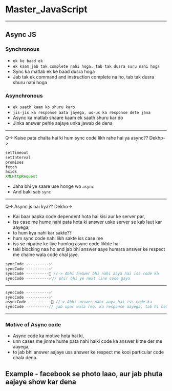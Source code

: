 # Master_JavaScript
---
## Async JS

### Synchronous
- `ek ke baad ek`
- `ek kaam jab tak complete nahi hoga, tab tak dusra suru nahi hoga`
- Sync ka matlab ek ke baad dusra hoga
- Jab tak ek command and instruction complete na ho, tab tak dusra shuru nahi hoga
### Asynchronous
- `ek saath kaam ko shuru karo`
- `jis-jis ka response aata jayega, us-us ka response dete jana`
- Async ka matlab shaare kaam ek saath shuru kar do
- Jinka answer pehle aajaye unka jawab de dena
---
Q-> Kaise pata chalta hai ki hum sync code likh rahe hai ya async??
Dekhp->
```js
setTimeout
setInterval
promises
fetch
axios
XMLHttpRequest
```
- Jaha bhi ye saare use honge wo `async`
- And baki sab `sync`
---
Q-> Async js hai kya??
Dekho-> 
- Kai baar aapka code dependent hota hai kisi aur ke server par,
- iss case me hume nahi pata hota ki answer uske server se kab laut kar aayega,
- to hum kya nahi kar sakte??
- hum sync code nahi likh sakte iss case me
- iss se nipatne ke liye humlog async code likhte hai
- taki blocking naa ho and jab bhi answer aaye humara answer ke respect me chalne wala code chal jaye.

```js
syncCode ----------✅
syncCode ----------✅
syncCode ----------🤔 //-> Abhi answer bhi nahi aaya hai iss code ka
syncCode ----------✅// phir bhi ye next line code gaya
```
---

```js
syncCode ----------✅
syncCode ----------✅
asyncCode ----------🤔 //-> Abhi answer nahi aaya hai iss code ka
syncCode ----------// jab upar wala req. ka response aayega, tab hi next line chalega
```
---

### Motive of Async code

- Async code ka motive hota hai ki,
- unn cases me jinme hume pata nahi haiki code ka answer kitne der me aayega,
- to jab bhi answer aajaye uss answer ke respect me kooi particular code chala dena.

Example - facebook se photo laao, aur jab phuta aajaye show kar dena
--

